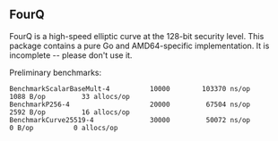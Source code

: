 FourQ
-----

FourQ is a high-speed elliptic curve at the 128-bit security level. This package
contains a pure Go and AMD64-specific implementation. It is incomplete -- please
don't use it.

Preliminary benchmarks:
```
BenchmarkScalarBaseMult-4   	   10000	    103370 ns/op	    1088 B/op	      33 allocs/op
BenchmarkP256-4             	   20000	     67504 ns/op	    2592 B/op	      16 allocs/op
BenchmarkCurve25519-4       	   30000	     50072 ns/op	       0 B/op	       0 allocs/op
```
